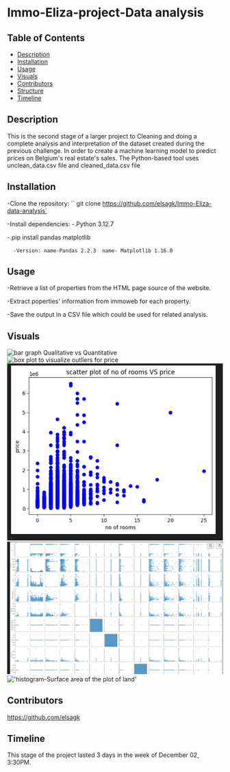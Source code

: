 # Immo-Eliza-project-Data analysis

## Table of Contents

- [Description](#description)
- [Installation](#installation)
- [Usage](#usage)
- [Visuals](#visuals)
- [Contributors](#contributors)
- [Structure](#structure)
- [Timeline](#timeline)

## Description

This is the second stage of a larger project to Cleaning and doing a complete analysis and interpretation of the dataset created during the previous challenge. In order to create a machine learning model to predict prices on Belgium's real estate's sales.
The Python-based tool uses unclean_data.csv file and cleaned_data.csv file

## Installation

-Clone the repository: `` git clone https://github.com/elsagk/Immo-Eliza-data-analysis`

-Install dependencies:
-.Python 3.12.7

-.pip install pandas matplotlib

      -Version: name-Pandas 2.2.3  name- Matplotlib 1.16.0

## Usage

-Retrieve a list of properties from the HTML page source of the website.

-Extract poperties' information from immoweb for each property.

-Save the output in a CSV file which could be used for related analysis.

## Visuals

![bar graph Qualitative vs Quantitative](./Result_graphs/graph)
![box plot to visualize outliers for price](./Result-graphs/plot)
![relationships between  price and n of rooms](./Result-graphs/image-1.png)
![pair plot for multiple variables](./Result-graphs/image-2.png)
!['histogram-Surface area of the plot of land'](./Result-graphs/image.png/his.png)





## Contributors

https://github.com/elsagk

## Timeline

This stage of the project lasted 3 days in the week of December 02, 3:30PM.
